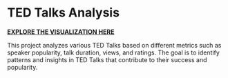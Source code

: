 # TED Talks Analysis

**[EXPLORE THE VISUALIZATION HERE]([https://public.tableau.com/views/TED_17280788655360/sheet17?:language=en-US&:sid=&:redirect=auth&:display_count=n&:origin=viz_share_link](https://public.tableau.com/views/TED_17280788655360/TED?:language=en-US&:sid=&:redirect=auth&:display_count=n&:origin=viz_share_link))**

This project analyzes various TED Talks based on different metrics such as speaker popularity, talk duration, views, and ratings. The goal is to identify patterns and insights in TED Talks that contribute to their success and popularity.
